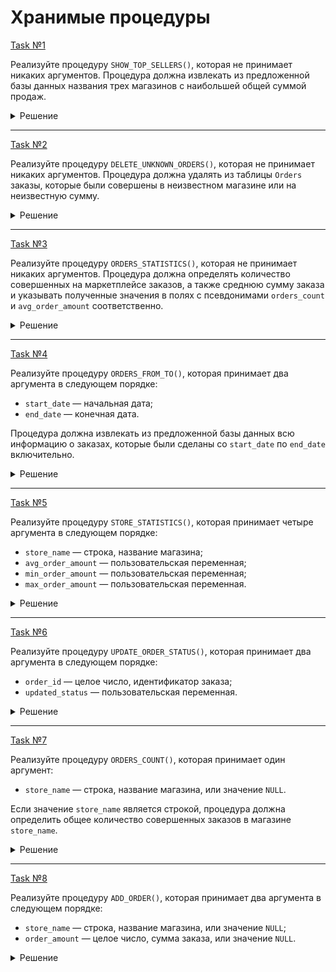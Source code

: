 # Хранимые процедуры

[Task №1](https://stepik.org/lesson/1053556/step/7?unit=1062721)

Реализуйте процедуру `SHOW_TOP_SELLERS()`, которая не принимает никаких аргументов. Процедура должна извлекать из предложенной базы данных названия трех магазинов с наибольшей общей суммой продаж.

<details>
  <summary>Решение</summary>

  ```sql
  DELIMITER //
  CREATE PROCEDURE SHOW_TOP_SELLERS()
  BEGIN
      SELECT store
      FROM Orders
      GROUP BY store
      ORDER BY SUM(amount) DESC
      LIMIT 3;
  END //
  DELIMITER ;
  ```

</details>

---

[Task №2](https://stepik.org/lesson/1053556/step/8?unit=1062721)

Реализуйте процедуру `DELETE_UNKNOWN_ORDERS()`, которая не принимает никаких аргументов. Процедура должна удалять из таблицы `Orders` заказы, которые были совершены в неизвестном магазине или на неизвестную сумму.

<details>
  <summary>Решение</summary>

  ```sql
  DELIMITER //
  CREATE PROCEDURE DELETE_UNKNOWN_ORDERS()
  BEGIN
      DELETE FROM Orders
      WHERE store IS NULL OR amount IS NULL;
  END //
  DELIMITER ;
  ```

</details>

---

[Task №3](https://stepik.org/lesson/1053556/step/9?unit=1062721)

Реализуйте процедуру `ORDERS_STATISTICS()`, которая не принимает никаких аргументов. Процедура должна определять количество совершенных на маркетплейсе заказов, а также среднюю сумму заказа и указывать полученные значения в полях с псевдонимами `orders_count` и `avg_order_amount` соответственно.

<details>
  <summary>Решение</summary>

  ```sql
  DELIMITER //
  CREATE PROCEDURE ORDERS_STATISTICS()
  BEGIN
      DECLARE orders_count INT;
      DECLARE avg_order_amount INT;
      
      SELECT COUNT(*) AS orders_count, AVG(amount) AS avg_order_amount
      FROM Orders;
  END //
  DELIMITER ;
  ```

</details>

---

[Task №4](https://stepik.org/lesson/1053556/step/15?unit=1062721)

Реализуйте процедуру `ORDERS_FROM_TO()`, которая принимает два аргумента в следующем порядке:

* `start_date` — начальная дата;
* `end_date` — конечная дата.

Процедура должна извлекать из предложенной базы данных всю информацию о заказах, которые были сделаны со `start_date` по `end_date` включительно.

<details>
  <summary>Решение</summary>

  ```sql
  DELIMITER //
  CREATE PROCEDURE ORDERS_FROM_TO(IN start_date DATE, IN end_date DATE)
  BEGIN
      SELECT *
      FROM Orders
      WHERE order_date BETWEEN start_date AND end_date;
  END //
  DELIMITER ;
  ```

</details>

---

[Task №5](https://stepik.org/lesson/1053556/step/16?unit=1062721)

Реализуйте процедуру `STORE_STATISTICS()`, которая принимает четыре аргумента в следующем порядке:

* `store_name` — строка, название магазина;
* `avg_order_amount` — пользовательская переменная;
* `min_order_amount` — пользовательская переменная;
* `max_order_amount` — пользовательская переменная.

<details>
  <summary>Решение</summary>

  ```sql

  ```

</details>

---

[Task №6](https://stepik.org/lesson/1053556/step/17?unit=1062721)

Реализуйте процедуру `UPDATE_ORDER_STATUS()`, которая принимает два аргумента в следующем порядке:

* `order_id` — целое число, идентификатор заказа;
* `updated_status` — пользовательская переменная.

<details>
  <summary>Решение</summary>

  ```sql
  DELIMITER //
  CREATE PROCEDURE UPDATE_ORDER_STATUS(IN order_id INT, OUT updated_status TEXT)
  BEGIN
      UPDATE Orders
      SET status = CASE
                       WHEN status = 'Created' THEN 'Shipped'
                       WHEN status = 'Shipped' THEN 'Delivered'
                       WHEN status = 'Delivered' THEN 'Completed'
                   END
      WHERE id = order_id;
        
      SET updated_status := (SELECT status
                             FROM Orders
                             WHERE id = order_id);
  END //
  DELIMITER ;
  ```

</details>

---

[Task №7](https://stepik.org/lesson/1053556/step/18?unit=1062721)

Реализуйте процедуру `ORDERS_COUNT()`, которая принимает один аргумент:

* `store_name` — строка, название магазина, или значение `NULL`.

Если значение `store_name` является строкой, процедура должна определить общее количество совершенных заказов в магазине `store_name`.

<details>
  <summary>Решение</summary>

  ```sql
  DELIMITER //
  CREATE PROCEDURE ORDERS_COUNT(IN store_name TEXT)
  BEGIN
      IF store_name IS NULL THEN
          SELECT store, COUNT(*) AS orders_count
          FROM Orders
          GROUP BY store;
      ELSE
          SELECT COUNT(*) AS orders_count
          FROM Orders
          WHERE store = store_name
          GROUP BY store;
      END IF;
  END //
  DELIMITER ;
  ```

</details>

---

[Task №8](https://stepik.org/lesson/1053556/step/19?unit=1062721)

Реализуйте процедуру `ADD_ORDER()`, которая принимает два аргумента в следующем порядке:

* `store_name` — строка, название магазина, или значение `NULL`;
* `order_amount` — целое число, сумма заказа, или значение `NULL`.


<details>
  <summary>Решение</summary>

  ```sql
  DELIMITER //
  CREATE PROCEDURE ADD_ORDER(IN store_name TEXT, IN order_amount INT)
  BEGIN
      IF store_name IS NULL OR order_amount IS NULL THEN
          SELECT 'Недостаточно данных о заказе' AS Error;
      ELSEIF store_name IS NOT NULL AND order_amount <= 0 THEN
          SELECT 'Некорректная сумма заказа' AS Error;
      ELSE
          INSERT INTO Orders (store, amount)
          VALUES (store_name, order_amount);
          SELECT 'Заказ успешно добавлен' AS Success;
      END IF;
  END //
  DELIMITER ;
  ```

</details>
